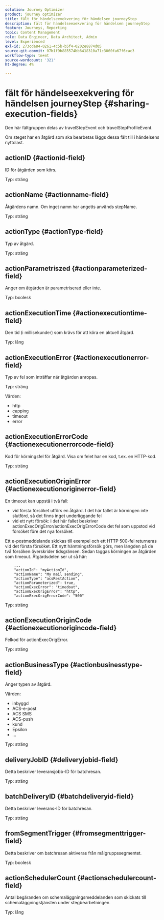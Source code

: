 ```yaml
---
solution: Journey Optimizer
product: journey optimizer
title: fält för händelseexekvering för händelsen journeyStep
description: fält för händelseexekvering för händelsen journeyStep
feature: Journeys, Reporting
topic: Content Management
role: Data Engineer, Data Architect, Admin
level: Experienced
exl-id: 273cda84-0261-4c5b-b5f4-0202e8874d05
source-git-commit: 07b1f9b885574bb6418310a71c3060fa67f6cac3
workflow-type: tm+mt
source-wordcount: '321'
ht-degree: 4%

---
```


# fält för händelseexekvering för händelsen journeyStep {#sharing-execution-fields}

Den här fältgruppen delas av travelStepEvent och travelStepProfileEvent.

Om steget har en åtgärd som ska bearbetas läggs dessa fält till i händelsens nyttolast.

## actionID {#actionid-field}

ID för åtgärden som körs.

Typ: sträng

## actionName {#actionname-field}

Åtgärdens namn. Om inget namn har angetts används stepName.

Typ: sträng

## actionType {#actionType-field}

Typ av åtgärd.

Typ: sträng

## actionParametriszed {#actionparameterized-field}

Anger om åtgärden är parametriserad eller inte.

Typ: boolesk

## actionExecutionTime {#actionexecutiontime-field}

Den tid (i millisekunder) som krävs för att köra en aktuell åtgärd.

Typ: lång

## actionExecutionError {#actionexecutionerror-field}

Typ av fel som inträffar när åtgärden anropas.

Typ: sträng

Värden:
* http
* capping
* timeout
* error

## actionExecutionErrorCode {#actionexecutionerrorcode-field}

Kod för körningsfel för åtgärd. Visa om felet har en kod, t.ex. en HTTP-kod.

Typ: sträng

## actionExecutionOriginError {#actionexecutionoriginerror-field}

En timeout kan uppstå i två fall:

* vid första försöket utförs en åtgärd. I det här fallet är körningen inte slutförd, så det finns inget underliggande fel
* vid ett nytt försök: i det här fallet beskriver actionExecOrigError/actionExecOrigErrorCode det fel som uppstod vid försöket före det nya försöket.

Ett e-postmeddelande skickas till exempel och ett HTTP 500-fel returneras vid det första försöket. Ett nytt hämtningsförsök görs, men längden på de två försöken överskrider tidsgränsen. Sedan taggas körningen av åtgärden som timeout. Åtgärdsdelen ser ut så här:

```
    ...
    "actionId": "myActionId",
    "actionName": "My mail sending",
    "actionType": "acsRestAction",
    "actionParameterized": true,
    "actionExecError": "timedout",
    "actionExecOrigError": "http",
    "actionExecOrigErrorCode": "500"
```

Typ: sträng

## actionExecutionOriginCode {#actionexecutionorigincode-field}

Felkod för actionExecOrigError.

Typ: sträng

## actionBusinessType {#actionbusinesstype-field}

Anger typen av åtgärd.

Värden:

* inbyggd
* ACS-e-post
* ACS SMS
* ACS-push
* kund
* Epsilon
* ...

Typ: sträng

## deliveryJobID {#deliveryjobid-field}

Detta beskriver leveransjobb-ID för batchresan.

Typ: sträng

## batchDeliveryID {#batchdeliveryid-field}

Detta beskriver leverans-ID för batchresan.

Typ: sträng

## fromSegmentTrigger {#fromsegmenttrigger-field}

Detta beskriver om batchresan aktiveras från målgruppssegmentet.

Typ: boolesk

## actionSchedulerCount {#actionschedulercount-field}

Antal begäranden om schemaläggningsmeddelanden som skickats till schemaläggningstjänsten under stegbearbetningen.

Typ: lång
